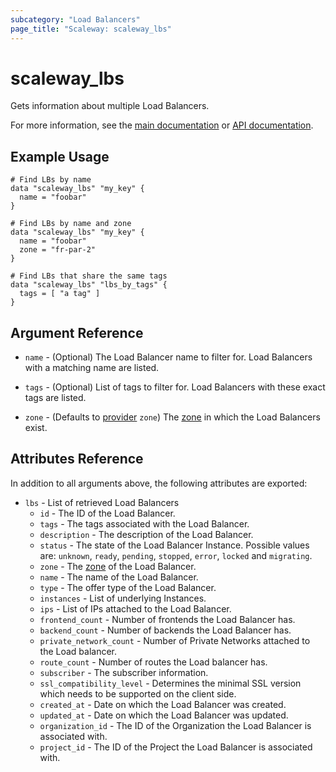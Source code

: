 ```yaml
---
subcategory: "Load Balancers"
page_title: "Scaleway: scaleway_lbs"
---
```


# scaleway_lbs

Gets information about multiple Load Balancers.

For more information, see the [main documentation](https://www.scaleway.com/en/docs/load-balancer/concepts/#load-balancers) or [API documentation](https://www.scaleway.com/en/developers/api/load-balancer/zoned-api/#path-load-balancer-list-load-balancers).

## Example Usage

```hcl
# Find LBs by name
data "scaleway_lbs" "my_key" {
  name = "foobar"
}

# Find LBs by name and zone
data "scaleway_lbs" "my_key" {
  name = "foobar"
  zone = "fr-par-2"
}

# Find LBs that share the same tags
data "scaleway_lbs" "lbs_by_tags" {
  tags = [ "a tag" ]
}
```

## Argument Reference

- `name` - (Optional) The Load Balancer name to filter for. Load Balancers with a matching name are listed.

- `tags` - (Optional)  List of tags to filter for. Load Balancers with these exact tags are listed.

- `zone` - (Defaults to [provider](../index.md#zone) `zone`) The [zone](../guides/regions_and_zones.md#zones) in which the Load Balancers exist.

## Attributes Reference

In addition to all arguments above, the following attributes are exported:

- `lbs` - List of retrieved Load Balancers
    - `id` - The ID of the Load Balancer.
    - `tags` - The tags associated with the Load Balancer.
    - `description` - The description of the Load Balancer.
    - `status` - The state of the Load Balancer Instance. Possible values are: `unknown`, `ready`, `pending`, `stopped`, `error`, `locked` and `migrating`.
    - `zone` - The [zone](../guides/regions_and_zones.md#zones) of the Load Balancer.
    - `name` - The name of the Load Balancer.
    - `type` - The offer type of the Load Balancer.
    - `instances` - List of underlying Instances.
    - `ips` - List of IPs attached to the Load Balancer.
    - `frontend_count` - Number of frontends the Load Balancer has.
    - `backend_count` - Number of backends the Load Balancer has.
    - `private_network_count` - Number of Private Networks attached to the Load balancer.
    - `route_count` - Number of routes the Load balancer has.
    - `subscriber` - The subscriber information.
    - `ssl_compatibility_level` - Determines the minimal SSL version which needs to be supported on the client side.
    - `created_at` - Date on which the Load Balancer was created.
    - `updated_at` - Date on which the Load Balancer was updated.
    - `organization_id` - The ID of the Organization the Load Balancer is associated with.
    - `project_id` - The ID of the Project the Load Balancer is associated with.
